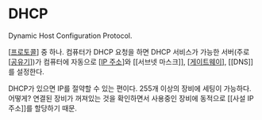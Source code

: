 # DHCP
Dynamic Host Configuration Protocol. 

[[프로토콜]] 중 하나. 컴퓨터가 DHCP 요청을 하면 DHCP 서비스가 가능한 서버(주로 [[공유기]])가 컴퓨터에 자동으로 [[IP 주소]]와 [[서브넷 마스크]], [[게이트웨이]], [[DNS]] 를 설정한다.  

DHCP가 있으면 IP를 절약할 수 있는 편이다. 255개 이상의 장비에 세팅이 가능하다. 어떻게? 연결된 장비가 꺼져있는 것을 확인하면서 사용중인 장비에 동적으로 [[사설 IP 주소]]를 할당하기 때문.  


[//begin]: # "Autogenerated link references for markdown compatibility"
[프로토콜]: 프로토콜.md "프로토콜"
[공유기]: 공유기.md "공유기"
[IP 주소]: <IP 주소.md> "IP 주소"
[게이트웨이]: 게이트웨이.md "게이트웨이"
[//end]: # "Autogenerated link references"